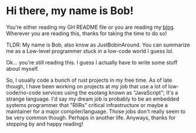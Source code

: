 # Hi there, my name is Bob!

You're either reading my GH README file or you are reading my [blog](https://justbobinaround.github.io/JustBobinAround/).
Wherever you are reading this, thanks for taking the time to do so!

TLDR: My name is Bob, also know as JustBobinAround. You can summarize me as
a Low-level programmer stuck in a low-code world I guess lol.

Ok... you're still reading this. I guess I actually have to write some stuff
about myself.

So, I usually code a bunch of rust projects in my free time. As of late though,
I have been working on projects at my job that use a lot of low-code/no-code
services using the esolang known as "JavaScript"; It's a strange language. I'd
say my dream job is probably to be an embedded systems programmer that "RIIRs"
critical infrastructure or maybe a maintainer for a major compiler/language.
Those jobs don't really seem to be very common though. Perhaps in another life.
Anyways, thanks for stopping by and happy reading!

